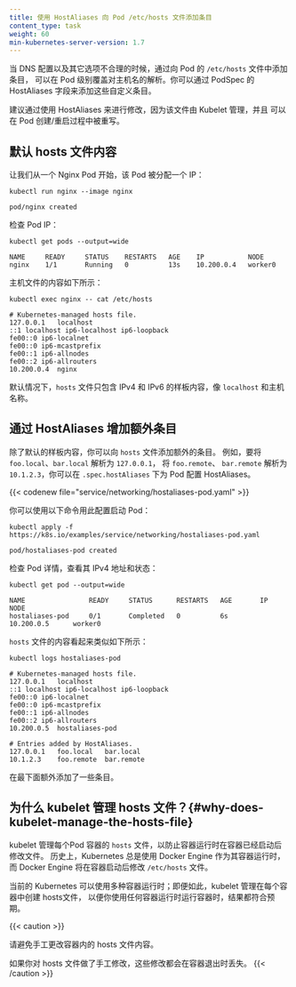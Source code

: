 ```yaml
---
title: 使用 HostAliases 向 Pod /etc/hosts 文件添加条目
content_type: task
weight: 60
min-kubernetes-server-version: 1.7
---
```


<!--
reviewers:
- rickypai
- thockin
title: Adding entries to Pod /etc/hosts with HostAliases
content_type: task
weight: 60
min-kubernetes-server-version: 1.7
-->

<!-- overview -->

<!--
Adding entries to a Pod's `/etc/hosts` file provides Pod-level override of hostname resolution when DNS and other options are not applicable. You can add these custom entries with the HostAliases field in PodSpec.

Modification not using HostAliases is not suggested because the file is managed by the kubelet and can be overwritten on during Pod creation/restart.
-->
当 DNS 配置以及其它选项不合理的时候，通过向 Pod 的 `/etc/hosts` 文件中添加条目，
可以在 Pod 级别覆盖对主机名的解析。你可以通过 PodSpec 的 HostAliases
字段来添加这些自定义条目。

建议通过使用 HostAliases 来进行修改，因为该文件由 Kubelet 管理，并且
可以在 Pod 创建/重启过程中被重写。

<!-- steps -->

<!--
## Default hosts file content

Start an Nginx Pod which is assigned a Pod IP:
-->
## 默认 hosts 文件内容

让我们从一个 Nginx Pod 开始，该 Pod 被分配一个 IP：

```shell
kubectl run nginx --image nginx
```

```
pod/nginx created
```

<!--
Examine a Pod IP:
-->
检查 Pod IP：

```shell
kubectl get pods --output=wide
```

```
NAME     READY     STATUS    RESTARTS   AGE    IP           NODE
nginx    1/1       Running   0          13s    10.200.0.4   worker0
```

<!--
The hosts file content would look like this:
-->
主机文件的内容如下所示：

```shell
kubectl exec nginx -- cat /etc/hosts
```

```
# Kubernetes-managed hosts file.
127.0.0.1	localhost
::1	localhost ip6-localhost ip6-loopback
fe00::0	ip6-localnet
fe00::0	ip6-mcastprefix
fe00::1	ip6-allnodes
fe00::2	ip6-allrouters
10.200.0.4	nginx
```

<!--
By default, the `hosts` file only includes IPv4 and IPv6 boilerplates like
`localhost` and its own hostname.
-->
默认情况下，`hosts` 文件只包含 IPv4 和 IPv6 的样板内容，像 `localhost` 和主机名称。

<!--
## Adding additional entries with hostAliases

In addition to the default boilerplate, you can add additional entries to the
`hosts` file.
For example: to resolve `foo.local`, `bar.local` to `127.0.0.1` and `foo.remote`,
`bar.remote` to `10.1.2.3`, you can configure HostAliases for a Pod under
`.spec.hostAliases`:
-->
## 通过 HostAliases 增加额外条目

除了默认的样板内容，你可以向 `hosts` 文件添加额外的条目。
例如，要将 `foo.local`、`bar.local` 解析为 `127.0.0.1`，
将 `foo.remote`、 `bar.remote` 解析为 `10.1.2.3`，你可以在
`.spec.hostAliases` 下为 Pod 配置 HostAliases。

{{< codenew file="service/networking/hostaliases-pod.yaml" >}}

<!--
You can start a Pod with that configuration by running:
-->
你可以使用以下命令用此配置启动 Pod：

```shell
kubectl apply -f https://k8s.io/examples/service/networking/hostaliases-pod.yaml
```

```
pod/hostaliases-pod created
```

<!--
Examine a Pod's details to see its IPv4 address and its status:
-->
检查 Pod 详情，查看其 IPv4 地址和状态：

```shell
kubectl get pod --output=wide
```

```
NAME                READY     STATUS      RESTARTS   AGE       IP              NODE
hostaliases-pod     0/1       Completed   0          6s        10.200.0.5      worker0
```

<!--
The `hosts` file content looks like this:
-->
`hosts` 文件的内容看起来类似如下所示：

```shell
kubectl logs hostaliases-pod
```

```
# Kubernetes-managed hosts file.
127.0.0.1	localhost
::1	localhost ip6-localhost ip6-loopback
fe00::0	ip6-localnet
fe00::0	ip6-mcastprefix
fe00::1	ip6-allnodes
fe00::2	ip6-allrouters
10.200.0.5	hostaliases-pod

# Entries added by HostAliases.
127.0.0.1	foo.local	bar.local
10.1.2.3	foo.remote	bar.remote
```

<!--
with the additional entries specified at the bottom.
-->
在最下面额外添加了一些条目。

<!-- 
## Why does the kubelet manage the hosts file? {#why-does-kubelet-manage-the-hosts-file}

The kubelet manages the
`hosts` file for each container of the Pod to prevent the container runtime from
modifying the file after the containers have already been started.
Historically, Kubernetes always used Docker Engine as its container runtime, and Docker Engine would
then modify the `/etc/hosts` file after each container had started.

Current Kubernetes can use a variety of container runtimes; even so, the kubelet manages the
hosts file within each container so that the outcome is as intended regardless of which
container runtime you use.
-->
## 为什么 kubelet 管理 hosts 文件？{#why-does-kubelet-manage-the-hosts-file}

kubelet 管理每个Pod 容器的 `hosts` 文件，以防止容器运行时在容器已经启动后修改文件。
历史上，Kubernetes 总是使用 Docker Engine 作为其容器运行时，而 Docker Engine 
将在容器启动后修改 `/etc/hosts` 文件。

当前的 Kubernetes 可以使用多种容器运行时；即便如此，kubelet 管理在每个容器中创建 hosts文件，
以便你使用任何容器运行时运行容器时，结果都符合预期。

{{< caution >}}
<!--
Avoid making manual changes to the hosts file inside a container.

If you make manual changes to the hosts file,
those changes are lost when the container exits.
-->
请避免手工更改容器内的 hosts 文件内容。

如果你对 hosts 文件做了手工修改，这些修改都会在容器退出时丢失。
{{< /caution >}}

